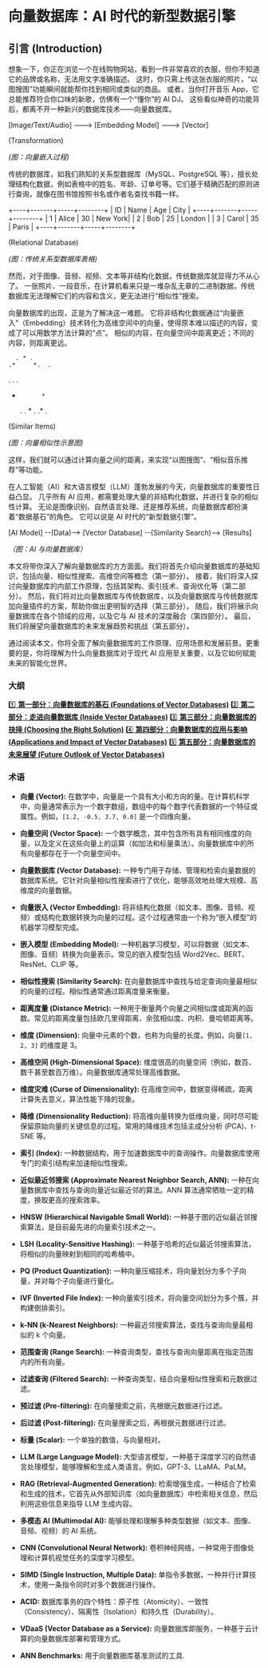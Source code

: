 # 向量数据库：AI 时代的新型数据引擎

## 引言 (Introduction)

想象一下，你正在浏览一个在线购物网站，看到一件非常喜欢的衣服，但你不知道它的品牌或名称，无法用文字准确描述。 这时，你只需上传这张衣服的照片，“以图搜图”功能瞬间就能帮你找到相同或类似的商品。 或者，当你打开音乐 App，它总能推荐符合你口味的新歌，仿佛有一个“懂你”的 AI DJ。 这些看似神奇的功能背后，都离不开一种新兴的数据库技术——向量数据库。

[Image/Text/Audio] ---> [Embedding Model] ---> [Vector]

(Transformation)

_(图：向量嵌入过程)_

传统的数据库，如我们熟知的关系型数据库（MySQL、PostgreSQL 等），擅长处理结构化数据，例如表格中的姓名、年龄、订单号等。它们基于精确匹配的原则进行查询，就像在图书馆按照书名或作者名查找书籍一样。

+----+-------+-----+--------+
| ID | Name  | Age |  City  |
+----+-------+-----+--------+
| 1  | Alice | 30  | New York|
| 2  | Bob   | 25  | London |
| 3  | Carol | 35  | Paris  |
+----+-------+-----+--------+

(Relational Database)

_(图：传统关系型数据库表格)_

然而，对于图像、音频、视频、文本等非结构化数据，传统数据库就显得力不从心了。 一张照片、一段音乐，在计算机看来只是一堆杂乱无章的二进制数据，传统数据库无法理解它们的内容和含义，更无法进行“相似性”搜索。

向量数据库的出现，正是为了解决这一难题。 它将非结构化数据通过“向量嵌入”（Embedding）技术转化为高维空间中的向量，使得原本难以描述的内容，变成了可以用数学方法计算的“点”。 相似的内容，在向量空间中距离更近；不同的内容，则距离更远。

      . * .
    .*     *.  .
  .         .  .
 *           *
    .     . * .
      .* .

 (Similar Items)

_(图：向量相似性示意图)_

这样，我们就可以通过计算向量之间的距离，来实现“以图搜图”、“相似音乐推荐”等功能。

在人工智能（AI）和大语言模型（LLM）蓬勃发展的今天，向量数据库的重要性日益凸显。 几乎所有 AI 应用，都需要处理大量的非结构化数据，并进行复杂的相似性计算。 无论是图像识别、自然语言处理、还是推荐系统，向量数据库都扮演着“数据基石”的角色。 它可以说是 AI 时代的“新型数据引擎”。

  [AI Model] --(Data)--> [Vector Database] --(Similarity Search)--> [Results]

_（图：AI 与向量数据库）_

本文将带你深入了解向量数据库的方方面面。我们将首先介绍向量数据库的基础知识，包括向量、相似性搜索、高维空间等概念（第一部分）。 接着，我们将深入探讨向量数据库的内部工作原理，包括其架构、索引技术、查询优化等（第二部分）。 然后，我们将对比向量数据库与传统数据库，以及向量数据库与传统数据库加向量插件的方案，帮助你做出更明智的选择（第三部分）。 随后，我们将展示向量数据库在各个领域的应用，以及它与 AI 技术的深度融合（第四部分）。 最后，我们将展望向量数据库的未来发展趋势和挑战（第五部分）。

通过阅读本文，你将全面了解向量数据库的工作原理、应用场景和发展前景。更重要的是，你将理解为什么向量数据库对于现代 AI 应用至关重要，以及它如何赋能未来的智能化世界。

### 大纲

[1️⃣   **第一部分：向量数据库的基石 (Foundations of Vector Databases)**]() [2️⃣   **第二部分：走进向量数据库 (Inside Vector Databases)**]() [3️⃣   **第三部分：向量数据库的抉择 (Choosing the Right Solution)**]() [4️⃣   **第四部分：向量数据库的应用与影响 (Applications and Impact of Vector Databases)**]() [5️⃣   **第五部分：向量数据库的未来展望 (Future Outlook of Vector Databases)**]()

### 术语

- **向量 (Vector):** 在数学中，向量是一个具有大小和方向的量。在计算机科学中，向量通常表示为一个数字数组，数组中的每个数字代表数据的一个特征或属性。例如，`[1.2, -0.5, 3.7, 0.0]` 是一个四维向量。

- **向量空间 (Vector Space):** 一个数学概念，其中包含所有具有相同维度的向量，以及定义在这些向量上的运算（如加法和标量乘法）。向量数据库中的所有向量都存在于一个向量空间中。

- **向量数据库 (Vector Database):** 一种专门用于存储、管理和检索向量数据的数据库系统。它针对向量相似性搜索进行了优化，能够高效地处理大规模、高维度的向量数据。

- **向量嵌入 (Vector Embedding):** 将非结构化数据（如文本、图像、音频、视频）或结构化数据转换为向量的过程。这个过程通常由一个称为“嵌入模型”的机器学习模型完成。

- **嵌入模型 (Embedding Model):** 一种机器学习模型，可以将数据（如文本、图像、音频）转换为向量表示。常见的嵌入模型包括 Word2Vec、BERT、ResNet、CLIP 等。

- **相似性搜索 (Similarity Search):** 在向量数据库中查找与给定查询向量最相似的向量的过程。相似性通常通过距离度量来衡量。

- **距离度量 (Distance Metric):** 一种用于衡量两个向量之间相似度或距离的函数。常见的距离度量包括欧几里得距离、余弦相似度、内积、曼哈顿距离等。

- **维度 (Dimension):** 向量中元素的个数，也称为向量的长度。例如，向量`[1, 2, 3]` 的维度是 3。

- **高维空间 (High-Dimensional Space):** 维度很高的向量空间（例如，数百、数千甚至数百万维）。向量数据库通常处理高维数据。

- **维度灾难 (Curse of Dimensionality):** 在高维空间中，数据变得稀疏，距离计算失去意义，算法性能下降的现象。

- **降维 (Dimensionality Reduction):** 将高维向量转换为低维向量，同时尽可能保留原始向量的关键信息的过程。常用的降维技术包括主成分分析 (PCA)、t-SNE 等。

- **索引 (Index):** 一种数据结构，用于加速数据库中的查询操作。向量数据库使用专门的索引结构来加速相似性搜索。

- **近似最近邻搜索 (Approximate Nearest Neighbor Search, ANN):** 一种在向量数据库中查找与查询向量近似最近邻的算法。ANN 算法通常牺牲一定的精度，换取更高的搜索效率。

- **HNSW (Hierarchical Navigable Small World):** 一种基于图的近似最近邻搜索算法，是目前最先进的向量索引技术之一。

- **LSH (Locality-Sensitive Hashing):** 一种基于哈希的近似最近邻搜索算法，将相似的向量映射到相同的哈希桶中。

- **PQ (Product Quantization):** 一种向量压缩技术，将向量划分为多个子向量，并对每个子向量进行量化。

- **IVF (Inverted File Index):** 一种向量索引技术，将向量空间划分为多个簇，并构建倒排索引。

- **k-NN (k-Nearest Neighbors):** 一种最近邻搜索算法，查找与查询向量最相似的 k 个向量。

- **范围查询 (Range Search):** 一种查询类型，查找与查询向量距离在指定范围内的所有向量。

- **过滤查询 (Filtered Search):** 一种查询类型，结合向量相似性搜索和元数据过滤。

- **预过滤 (Pre-filtering):** 在向量搜索之前，先根据元数据进行过滤。

- **后过滤 (Post-filtering):** 在向量搜索之后，再根据元数据进行过滤。

- **标量 (Scalar):** 一个单独的数值，与向量相对。

- **LLM (Large Language Model):** 大型语言模型，一种基于深度学习的自然语言处理模型，能够理解和生成人类语言。例如，GPT-3、LLaMA、PaLM。

- **RAG (Retrieval-Augmented Generation):** 检索增强生成，一种结合了检索和生成的技术，它首先从外部知识库（如向量数据库）中检索相关信息，然后利用这些信息来指导 LLM 生成内容。

- **多模态 AI (Multimodal AI):** 能够处理和理解多种类型数据（如文本、图像、音频、视频）的 AI 系统。

- **CNN (Convolutional Neural Network):** 卷积神经网络，一种常用于图像处理和计算机视觉任务的深度学习模型。

- **SIMD (Single Instruction, Multiple Data):** 单指令多数据，一种并行计算技术，使用一条指令同时对多个数据进行操作。

- **ACID:** 数据库事务的四个特性：原子性（Atomicity）、一致性（Consistency）、隔离性（Isolation）和持久性（Durability）。

- **VDaaS (Vector Database as a Service):** 向量数据库即服务，一种基于云计算的向量数据库部署和管理方式。

- **ANN Benchmarks:** 用于向量数据库基准测试的工具.

